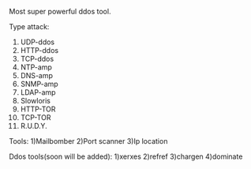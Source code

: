 Most super powerful ddos tool.

Type attack:
1)  UDP-ddos
2)  HTTP-ddos
3)  TCP-ddos
4)  NTP-amp
5)  DNS-amp
6)  SNMP-amp
7)  LDAP-amp
8)  Slowloris
9)  HTTP-TOR
10) TCP-TOR
11) R.U.D.Y.

Tools:
1)Mailbomber
2)Port scanner
3)Ip location

Ddos tools(soon will be added):
1)xerxes
2)refref
3)chargen
4)dominate
